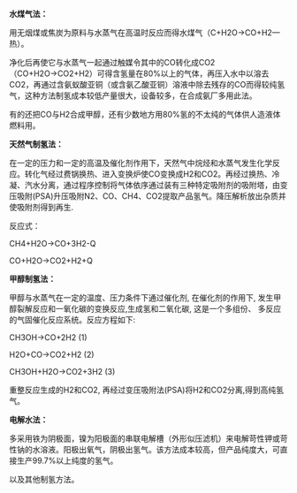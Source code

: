 **水煤气法：**

用无烟煤或焦炭为原料与水蒸气在高温时反应而得水煤气（C+H2O→CO+H2—热）。

净化后再使它与水蒸气一起通过触媒令其中的CO转化成CO2（CO+H2O→CO2+H2）可得含氢量在80%以上的气体，再压入水中以溶去CO2，再通过含氨蚁酸亚铜（或含氨乙酸亚铜）溶液中除去残存的CO而得较纯氢气，这种方法制氢成本较低产量很大，设备较多，在合成氨厂多用此法。

有的还把CO与H2合成甲醇，还有少数地方用80%氢的不太纯的气体供人造液体燃料用。

**天然气制氢法：**

在一定的压力和一定的高温及催化剂作用下，天然气中烷烃和水蒸气发生化学反应。转化气经过费锅换热、进入变换炉使CO变换成H2和CO2。再经过换热、冷凝、汽水分离，通过程序控制将气体依序通过装有三种特定吸附剂的吸附塔，由变压吸附(PSA)升压吸附N2、CO、CH4、CO2提取产品氢气。降压解析放出杂质并使吸附剂得到再生.

反应式：

CH4+H2O→CO+3H2-Q

CO+H2O→CO2+H2+Q

**甲醇制氢法：**

甲醇与水蒸气在一定的温度、压力条件下通过催化剂, 在催化剂的作用下, 发生甲醇裂解反应和一氧化碳的变换反应,生成氢和二氧化碳, 这是一个多组份、 多反应的气固催化反应系统。反应方程如下:

CH3OH→CO+2H2 (1)

H2O+CO→CO2+H2 (2)

CH3OH+H2O→CO2+3H2 (3)

重整反应生成的H2和CO2, 再经过变压吸附法(PSA)将H2和CO2分离,得到高纯氢气。

**电解水法：**

多采用铁为阴极面，镍为阳极面的串联电解槽（外形似压滤机）来电解苛性钾或苛性钠的水溶液。阳极出氧气，阴极出氢气。该方法成本较高，但产品纯度大，可直接生产99.7%以上纯度的氢气。

以及其他制氢方法。